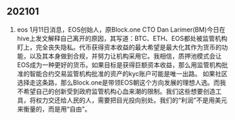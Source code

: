 ## 202101
1. eos
1月11日消息，EOS创始人，原Block.one CTO Dan Larimer(BM)今日在hive上发文解释自己离开的原因，其写道：BTC、ETH、EOS都处被监管机构盯上，完全丧失隐私。代币获得资本收益的最大希望是最大化其作为货币的功能，以及其本身做到合规，并努力让机构采用它。我相信，质押池模式会让EOS成为一种更好的货币。如果目标是获得巨额资本收益，那么用监管机构批准的智能合约交易监管机构批准的资产的kyc账户可能是唯一出路。 如果社区选择走这条路，那么Block.one是带领EOS朝这个方向发展的理想人选。而我不希望自己的创新受到政府监管机构心血来潮的限制。我们这些想要创造工具，将权力交还给人民的人，需要把目光投向别处。我们的“利润”不是用美元来衡量的，而是用“自由”。